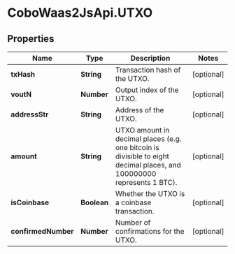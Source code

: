 # CoboWaas2JsApi.UTXO

## Properties

Name | Type | Description | Notes
------------ | ------------- | ------------- | -------------
**txHash** | **String** | Transaction hash of the UTXO. | [optional] 
**voutN** | **Number** | Output index of the UTXO. | [optional] 
**addressStr** | **String** | Address of the UTXO. | [optional] 
**amount** | **String** | UTXO amount in decimal places (e.g. one bitcoin is divisible to eight decimal places, and 100000000 represents 1 BTC). | [optional] 
**isCoinbase** | **Boolean** | Whether the UTXO is a coinbase transaction. | [optional] 
**confirmedNumber** | **Number** | Number of confirmations for the UTXO. | [optional] 


